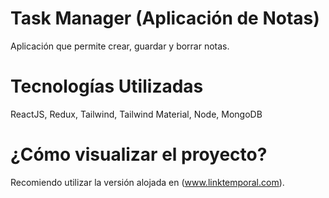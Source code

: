 # Task Manager (Aplicación de Notas)
Aplicación que permite crear, guardar y borrar notas.


# Tecnologías Utilizadas
ReactJS, Redux, Tailwind, Tailwind Material, Node, MongoDB


# ¿Cómo visualizar el proyecto?
Recomiendo utilizar la versión alojada en (www.linktemporal.com).
